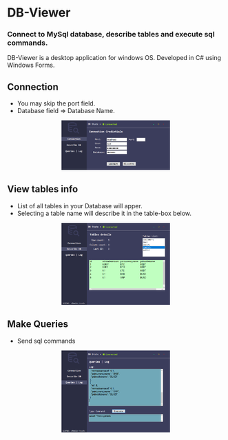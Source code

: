 # DB-Viewer

### Connect to MySql database, describe tables and execute sql commands.

DB-Viewer is a desktop application for windows OS. Developed in C# using Windows Forms.

## Connection
- You may skip the port field.
- Database field => Database Name.

<p align="center">
  <img src="Images/1.png" width="50%" title="hover text">
</p>

## View tables info
 - List of all tables in your Database will apper.
 - Selecting a table name will describe it in the table-box below.
 
 <p align="center">
  <img src="Images/2.png" width="50%" title="hover text">
</p>

## Make Queries 
- Send sql commands

<p align="center">
  <img src="Images/3.png" width="50%" title="hover text">
</p>

